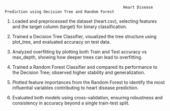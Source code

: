                                                         Heart Disease Prediction using Decision Tree and Random Forest
                                                        
1) Loaded and preprocessed the dataset (heart.csv), selecting features and the target column (target) for binary classification.

2) Trained a Decision Tree Classifier, visualized the tree structure using plot_tree, and evaluated accuracy on test data.

3) Analyzed overfitting by plotting both Train and Test accuracy vs max_depth, showing how deeper trees can lead to overfitting.

4) Trained a Random Forest Classifier and compared its performance to the Decision Tree; observed higher stability and generalization.

5) Plotted feature importances from the Random Forest to identify the most influential variables contributing to heart disease prediction.

6) Evaluated both models using cross-validation, ensuring robustness and consistency in accuracy beyond a single train-test split.
